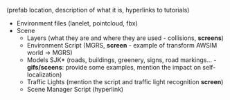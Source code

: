 (prefab location, description of what it is, hyperlinks to tutorials)

- Environment files (lanelet, pointcloud, fbx)
- Scene
    - Layers (what they are and where they are used - collisions, **screens**)
    - Environment Script (MGRS, **screen** - example of transform AWSIM world -> MGRS)
    - Models SJK* (roads, buildings, greenery, signs, road markings… - **gifs/sceens**: provide some examples, mention the impact on self-localization)
    - Traffic Lights (mention the script and traffic light recognition **screen**)
    - Scene Manager Script (hyperlink)
